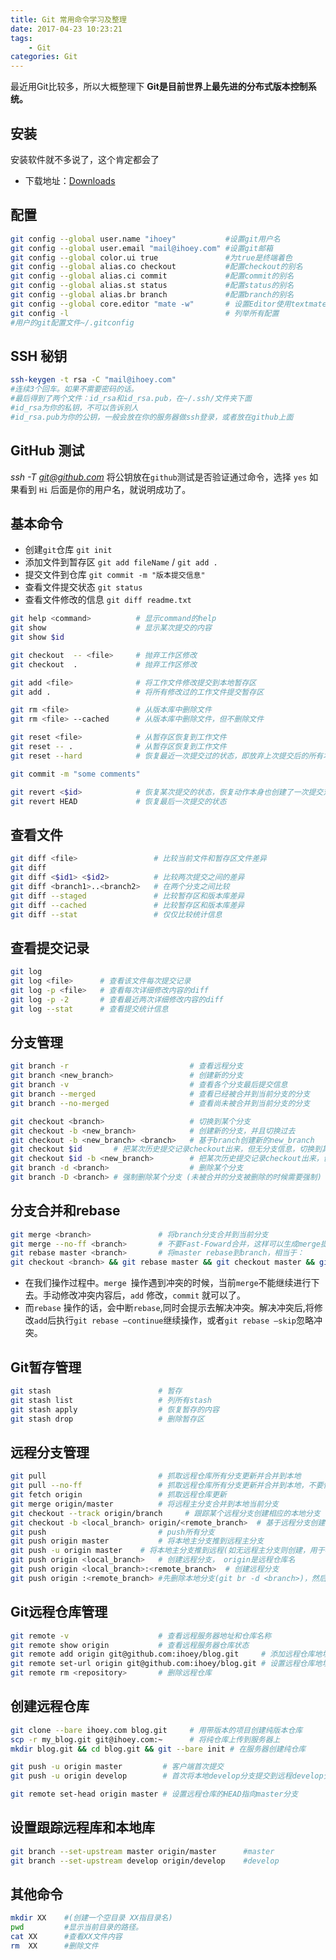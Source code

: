 ```yaml
---
title: Git 常用命令学习及整理
date: 2017-04-23 10:23:21
tags:
    - Git
categories: Git
---
```


最近用Git比较多，所以大概整理下 **Git是目前世界上最先进的分布式版本控制系统。**

<!--more-->

## 安装

安装软件就不多说了，这个肯定都会了
- 下载地址：<a class="active" href="https://git-scm.com/downloads" rel="nofollow">Downloads</a>

## 配置

```sh
git config --global user.name "ihoey"           #设置git用户名
git config --global user.email "mail@ihoey.com" #设置git邮箱
git config --global color.ui true               #为true是终端着色
git config --global alias.co checkout           #配置checkout的别名
git config --global alias.ci commit             #配置commit的别名
git config --global alias.st status             #配置status的别名
git config --global alias.br branch             #配置branch的别名
git config --global core.editor "mate -w"       # 设置Editor使用textmate
git config -l                                   # 列举所有配置
#用户的git配置文件~/.gitconfig
```

## SSH 秘钥

```sh
ssh-keygen -t rsa -C "mail@ihoey.com"
#连续3个回车。如果不需要密码的话。
#最后得到了两个文件：id_rsa和id_rsa.pub，在~/.ssh/文件夹下面
#id_rsa为你的私钥，不可以告诉别人
#id_rsa.pub为你的公钥，一般会放在你的服务器做ssh登录，或者放在github上面
```


## GitHub 测试

*ssh -T git@github.com* 将公钥放在`github`测试是否验证通过命令，选择 `yes` 如果看到 `Hi` 后面是你的用户名，就说明成功了。

## 基本命令

- 创建`git`仓库 `git init`
- 添加文件到暂存区 `git add fileName` / `git add .`
- 提交文件到仓库 `git commit -m "版本提交信息"`
- 查看文件提交状态 `git status`
- 查看文件修改的信息 `git diff readme.txt `

```sh
git help <command>          # 显示command的help
git show                    # 显示某次提交的内容
git show $id

git checkout  -- <file>     # 抛弃工作区修改
git checkout  .             # 抛弃工作区修改

git add <file>              # 将工作文件修改提交到本地暂存区
git add .                   # 将所有修改过的工作文件提交暂存区

git rm <file>               # 从版本库中删除文件
git rm <file> --cached      # 从版本库中删除文件，但不删除文件

git reset <file>            # 从暂存区恢复到工作文件
git reset -- .              # 从暂存区恢复到工作文件
git reset --hard            # 恢复最近一次提交过的状态，即放弃上次提交后的所有本次修改

git commit -m "some comments"

git revert <$id>            # 恢复某次提交的状态，恢复动作本身也创建了一次提交对象
git revert HEAD             # 恢复最后一次提交的状态
```


## 查看文件

```sh
git diff <file>                 # 比较当前文件和暂存区文件差异
git diff
git diff <$id1> <$id2>          # 比较两次提交之间的差异
git diff <branch1>..<branch2>   # 在两个分支之间比较
git diff --staged               # 比较暂存区和版本库差异
git diff --cached               # 比较暂存区和版本库差异
git diff --stat                 # 仅仅比较统计信息
```

## 查看提交记录

```sh
git log
git log <file>      # 查看该文件每次提交记录
git log -p <file>   # 查看每次详细修改内容的diff
git log -p -2       # 查看最近两次详细修改内容的diff
git log --stat      # 查看提交统计信息
```

## 分支管理

```sh
git branch -r                           # 查看远程分支
git branch <new_branch>                 # 创建新的分支
git branch -v                           # 查看各个分支最后提交信息
git branch --merged                     # 查看已经被合并到当前分支的分支
git branch --no-merged                  # 查看尚未被合并到当前分支的分支

git checkout <branch>                   # 切换到某个分支
git checkout -b <new_branch>            # 创建新的分支，并且切换过去
git checkout -b <new_branch> <branch>   # 基于branch创建新的new_branch
git checkout $id       # 把某次历史提交记录checkout出来，但无分支信息，切换到其他分支会自动删除
git checkout $id -b <new_branch>        # 把某次历史提交记录checkout出来，创建成一个分支
git branch -d <branch>                  # 删除某个分支
git branch -D <branch> # 强制删除某个分支 (未被合并的分支被删除的时候需要强制)
```

## 分支合并和rebase

```sh
git merge <branch>               # 将branch分支合并到当前分支
git merge --no-ff <branch>       # 不要Fast-Foward合并，这样可以生成merge提交
git rebase master <branch>       # 将master rebase到branch，相当于：
git checkout <branch> && git rebase master && git checkout master && git merge <branch>
```

- 在我们操作过程中。`merge `操作遇到冲突的时候，当前`merge`不能继续进行下去。手动修改冲突内容后，`add` 修改，`commit` 就可以了。
- 而`rebase` 操作的话，会中断`rebase`,同时会提示去解决冲突。解决冲突后,将修改`add`后执行`git rebase –continue`继续操作，或者`git rebase –skip`忽略冲突。

## Git暂存管理

```sh
git stash                        # 暂存
git stash list                   # 列所有stash
git stash apply                  # 恢复暂存的内容
git stash drop                   # 删除暂存区
```

## 远程分支管理

```sh
git pull                         # 抓取远程仓库所有分支更新并合并到本地
git pull --no-ff                 # 抓取远程仓库所有分支更新并合并到本地，不要快进合并
git fetch origin                 # 抓取远程仓库更新
git merge origin/master          # 将远程主分支合并到本地当前分支
git checkout --track origin/branch     # 跟踪某个远程分支创建相应的本地分支
git checkout -b <local_branch> origin/<remote_branch>  # 基于远程分支创建本地分支，功能同上
git push                         # push所有分支
git push origin master           # 将本地主分支推到远程主分支
git push -u origin master    # 将本地主分支推到远程(如无远程主分支则创建，用于初始化远程仓库)
git push origin <local_branch>   # 创建远程分支， origin是远程仓库名
git push origin <local_branch>:<remote_branch>  # 创建远程分支
git push origin :<remote_branch> #先删除本地分支(git br -d <branch>)，然后再push删除远程分支
```

## Git远程仓库管理

```sh
git remote -v                    # 查看远程服务器地址和仓库名称
git remote show origin           # 查看远程服务器仓库状态
git remote add origin git@github.com:ihoey/blog.git     # 添加远程仓库地址
git remote set-url origin git@github.com:ihoey/blog.git # 设置远程仓库地址(用于修改远程仓库地址)
git remote rm <repository>       # 删除远程仓库
```

## 创建远程仓库

```sh
git clone --bare ihoey.com blog.git     # 用带版本的项目创建纯版本仓库
scp -r my_blog.git git@ihoey.com:~      # 将纯仓库上传到服务器上
mkdir blog.git && cd blog.git && git --bare init # 在服务器创建纯仓库

git push -u origin master         # 客户端首次提交
git push -u origin develop        # 首次将本地develop分支提交到远程develop分支，并且track

git remote set-head origin master # 设置远程仓库的HEAD指向master分支
```

## 设置跟踪远程库和本地库

```sh
git branch --set-upstream master origin/master      #master
git branch --set-upstream develop origin/develop    #develop
```

## 其他命令

```sh
mkdir XX    #(创建一个空目录 XX指目录名)
pwd         #显示当前目录的路径。
cat XX      #查看XX文件内容
rm  XX      #删除文件
```
